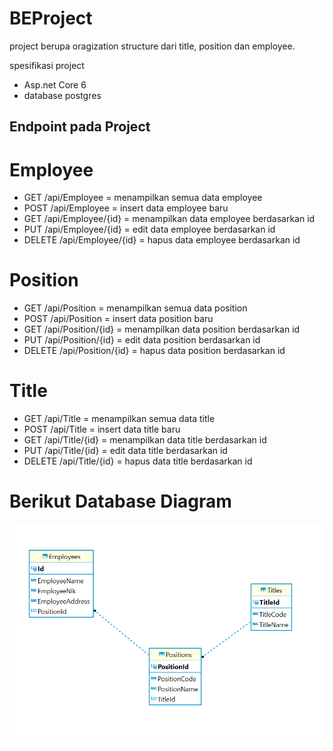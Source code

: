 # BEProject
  project berupa oragization structure dari title, position dan employee.

  spesifikasi project
  - Asp.net Core 6
  - database postgres

## Endpoint pada Project

# Employee
- GET /api/Employee = menampilkan semua data employee
- POST /api/Employee = insert data employee baru
- GET /api/Employee/{id} = menampilkan data employee berdasarkan id
- PUT /api/Employee/{id} = edit data employee berdasarkan id
- DELETE /api/Employee/{id} = hapus data employee berdasarkan id

# Position
- GET /api/Position = menampilkan semua data position
- POST /api/Position = insert data position baru
- GET /api/Position/{id} = menampilkan data position berdasarkan id
- PUT /api/Position/{id} = edit data position berdasarkan id
- DELETE /api/Position/{id} = hapus data position berdasarkan id

# Title
- GET /api/Title = menampilkan semua data title
- POST /api/Title = insert data title baru
- GET /api/Title/{id} = menampilkan data title berdasarkan id
- PUT /api/Title/{id} = edit data title berdasarkan id
- DELETE /api/Title/{id} = hapus data title berdasarkan id

#  Berikut Database Diagram
![berikut database diagram](https://github.com/sautsihotang/BEProject/blob/master/BEProject/Data/diagram.png)


